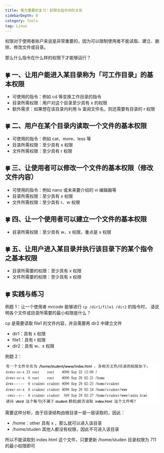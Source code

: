 ```yaml
---
title: 极为重要的复习！权限与指令间的关系
sidebarDepth: 0 
category: Tools 
tag: Linux
---
```


权限对于使用者账户来说是非常重要的，因为可以限制使用者不能读取、建立、删除、修改文件或目录。

那么什么指令在什么样的权限下才能够运行？

## 🍀 一、让用户能进入某目录称为「可工作目录」的基本权限

- 可使用的指令：例如 cd 等变换工作目录的指令
- 目录所需权限：用户对这个目录至少具有 x 的权限
- 额外需求：如果想在该目录内利用 ls 查阅文件名，则还需要有目录的 r 权限

## 🍀 二、用户在某个目录内读取一个文件的基本权限

- 可使用的指令：例如 cat、more、less 等
- 目录所需权限：至少具有 x 权限
- 文件所需权限：至少具有 r 权限


## 🍀 三、让使用者可以修改一个文件的基本权限（修改文件内容）

- 可使用的指令：例如 nano 或未来要介绍的 vi 编辑器等
- 目录所需权限：至少具有 x 权限
- 文件所需权限：至少具有 r、w 权限

## 🍀 四、让一个使用者可以建立一个文件的基本权限

- 目录所需权限：至少具有 w、x 权限，重点是 x 权限

## 🍀 五、让用户进入某目录并执行该目录下的某个指令之基本权限

- 目录所需要的权限：至少具有 x 权限
- 文件所需要的权限：至少具有 x 权限

## 🍀 实践与练习

例题 1：让一个使用者 mrcode 能够进行 `cp /dir1/file1 /dir2` 的指令时，
请说明各个文件或目录所需要的最小权限是什么？

cp 是需要读取 file1 的文件内容，并且需要再 dir2 中建立文件

- dir1：具有 x 权限
- file1：具有 r 权限
- dir2：具有 w、x 权限

例题 2：

![](./assets/markdown-img-paste-20191017233013551.png)

需要这样分析，由于目录结构由根目录一层一层读取的，因此：

- /home：other 具有 x ，那么就可以进入该目录
- /home/studen 其他人都没有权限，因此不可进入该目录

所以不能读取到 index.html 这个文件，只要更新 /home/studen 目录权限为 711 的最小权限即可
